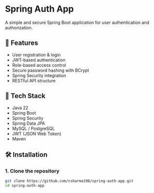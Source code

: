 # Spring Auth App

A simple and secure Spring Boot application for user authentication and authorization.

## 🔐 Features

- User registration & login
- JWT-based authentication
- Role-based access control
- Secure password hashing with BCrypt
- Spring Security integration
- RESTful API structure

## 🚀 Tech Stack

- Java 22
- Spring Boot
- Spring Security
- Spring Data JPA
- MySQL / PostgreSQL
- JWT (JSON Web Token)
- Maven

## 🛠️ Installation

### 1. Clone the repository

```bash
git clone https://github.com/csharma198/spring-auth-app.git
cd spring-auth-app
